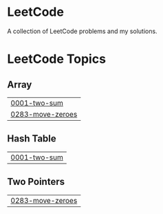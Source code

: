 # LeetCode
A collection of LeetCode problems and my solutions.

<!---LeetCode Topics Start-->
# LeetCode Topics
## Array
|  |
| ------- |
| [0001-two-sum](https://github.com/FahadOSD/LeetCode/tree/master/0001-two-sum) |
| [0283-move-zeroes](https://github.com/FahadOSD/LeetCode/tree/master/0283-move-zeroes) |
## Hash Table
|  |
| ------- |
| [0001-two-sum](https://github.com/FahadOSD/LeetCode/tree/master/0001-two-sum) |
## Two Pointers
|  |
| ------- |
| [0283-move-zeroes](https://github.com/FahadOSD/LeetCode/tree/master/0283-move-zeroes) |
<!---LeetCode Topics End-->